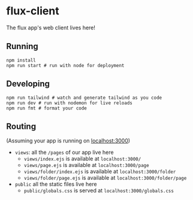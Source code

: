 # flux-client

The flux app's web client lives here!

## Running

```shell
npm install
npm run start # run with node for deployment
```

## Developing

```shell
npm run tailwind # watch and generate tailwind as you code
npm run dev # run with nodemon for live reloads
npm run fmt # format your code
```

## Routing

(Assuming your app is running on [localhost:3000](https://api.flux.codegasms.com))

- `views`: all the `/pages` of our app live here
  - `views/index.ejs` is available at `localhost:3000/`
  - `views/page.ejs` is available at `localhost:3000/page`
  - `views/folder/index.ejs` is available at `localhost:3000/folder`
  - `views/folder/page.ejs` is available at `localhost:3000/folder/page`
- `public` all the static files live here
  - `public/globals.css` is served at `localhost:3000/globals.css`
